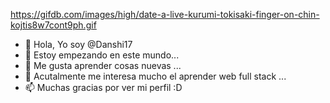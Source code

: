 https://gifdb.com/images/high/date-a-live-kurumi-tokisaki-finger-on-chin-kojtis8w7cont9ph.gif

- 👋 Hola, Yo soy @Danshi17
- 👀 Estoy empezando en este mundo...
- 🌱 Me gusta aprender cosas nuevas ...
- 💞️ Acutalmente me interesa mucho el aprender web full stack ...
- 📫 Muchas gracias por ver mi perfil :D

